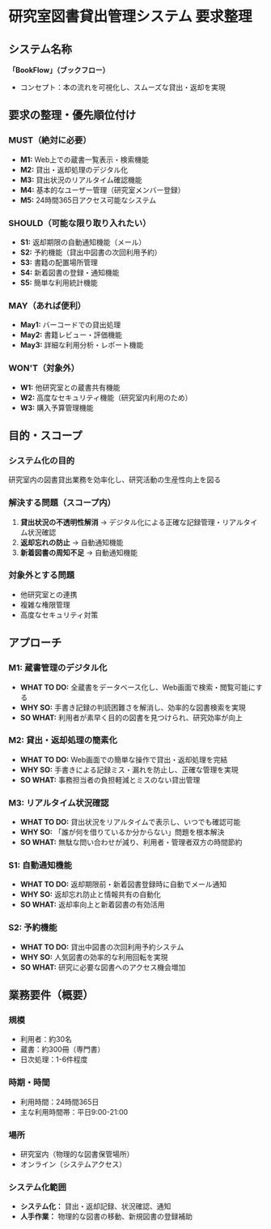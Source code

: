 # 研究室図書貸出管理システム 要求整理

## システム名称
**「BookFlow」（ブックフロー）**
- コンセプト：本の流れを可視化し、スムーズな貸出・返却を実現

## 要求の整理・優先順位付け

### MUST（絶対に必要）
- **M1:** Web上での蔵書一覧表示・検索機能
- **M2:** 貸出・返却処理のデジタル化
- **M3:** 貸出状況のリアルタイム確認機能
- **M4:** 基本的なユーザー管理（研究室メンバー登録）
- **M5:** 24時間365日アクセス可能なシステム

### SHOULD（可能な限り取り入れたい）
- **S1:** 返却期限の自動通知機能（メール）
- **S2:** 予約機能（貸出中図書の次回利用予約）
- **S3:** 書籍の配置場所管理
- **S4:** 新着図書の登録・通知機能
- **S5:** 簡単な利用統計機能

### MAY（あれば便利）
- **May1:** バーコードでの貸出処理
- **May2:** 書籍レビュー・評価機能
- **May3:** 詳細な利用分析・レポート機能

### WON'T（対象外）
- **W1:** 他研究室との蔵書共有機能
- **W2:** 高度なセキュリティ機能（研究室内利用のため）
- **W3:** 購入予算管理機能

## 目的・スコープ

### システム化の目的
研究室内の図書貸出業務を効率化し、研究活動の生産性向上を図る

### 解決する問題（スコープ内）
1. **貸出状況の不透明性解消** → デジタル化による正確な記録管理・リアルタイム状況確認
2. **返却忘れの防止** → 自動通知機能
3. **新着図書の周知不足** → 自動通知機能

### 対象外とする問題
- 他研究室との連携
- 複雑な権限管理
- 高度なセキュリティ対策

## アプローチ

### M1: 蔵書管理のデジタル化
- **WHAT TO DO:** 全蔵書をデータベース化し、Web画面で検索・閲覧可能にする
- **WHY SO:** 手書き記録の判読困難さを解消し、効率的な図書検索を実現
- **SO WHAT:** 利用者が素早く目的の図書を見つけられ、研究効率が向上

### M2: 貸出・返却処理の簡素化
- **WHAT TO DO:** Web画面での簡単な操作で貸出・返却処理を完結
- **WHY SO:** 手書きによる記録ミス・漏れを防止し、正確な管理を実現
- **SO WHAT:** 事務担当者の負担軽減とミスのない貸出管理

### M3: リアルタイム状況確認
- **WHAT TO DO:** 貸出状況をリアルタイムで表示し、いつでも確認可能
- **WHY SO:** 「誰が何を借りているか分からない」問題を根本解決
- **SO WHAT:** 無駄な問い合わせが減り、利用者・管理者双方の時間節約

### S1: 自動通知機能
- **WHAT TO DO:** 返却期限前・新着図書登録時に自動でメール通知
- **WHY SO:** 返却忘れ防止と情報共有の自動化
- **SO WHAT:** 返却率向上と新着図書の有効活用

### S2: 予約機能
- **WHAT TO DO:** 貸出中図書の次回利用予約システム
- **WHY SO:** 人気図書の効率的な利用回転を実現
- **SO WHAT:** 研究に必要な図書へのアクセス機会増加

## 業務要件（概要）

### 規模
- 利用者：約30名
- 蔵書：約300冊（専門書）
- 日次処理：1-6件程度

### 時期・時間
- 利用時間：24時間365日
- 主な利用時間帯：平日9:00-21:00

### 場所
- 研究室内（物理的な図書保管場所）
- オンライン（システムアクセス）

### システム化範囲
- **システム化：** 貸出・返却記録、状況確認、通知
- **人手作業：** 物理的な図書の移動、新規図書の登録補助